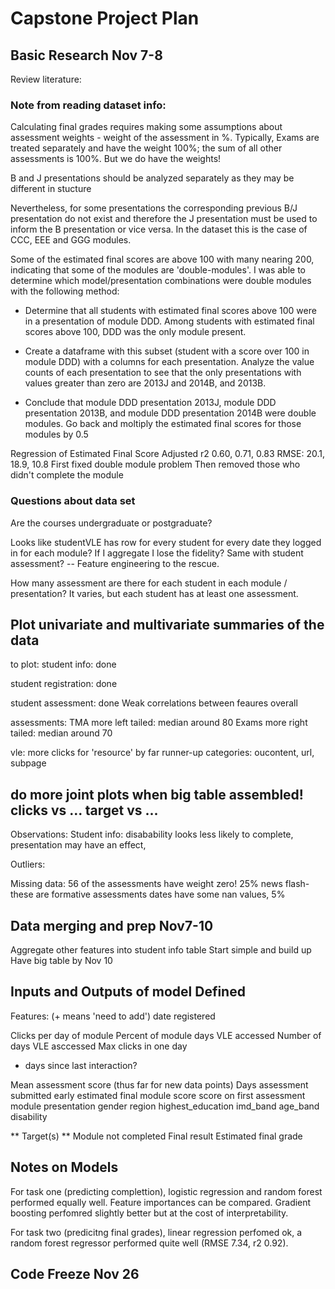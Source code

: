 # Capstone Project Plan


## Basic Research Nov 7-8
Review literature:


### Note from reading dataset info:
Calculating final grades requires making some assumptions about assessment weights - weight of the assessment in %. Typically, Exams are treated separately and have the weight 100%; the sum of all other assessments is 100%. But we do have the weights!

B and J presentations should be analyzed separately as they may be different in stucture 

Nevertheless, for some presentations the corresponding previous B/J presentation do not exist and therefore the J presentation must be used to inform the B presentation or vice versa. In the dataset this is the case of CCC, EEE and GGG modules.

Some of the estimated final scores are above 100 with many nearing 200, indicating that some of the modules are 'double-modules'. I was able to determine which model/presentation combinations were double modules with the following method:

* Determine that all students with estimated final scores above 100 were in a presentation of module DDD. Among students with estimated final scores above 100, DDD was the only module present.

* Create a dataframe with this subset (student with a score over 100 in module DDD) with a columns for each presentation. Analyze the value counts of each presentation to see that the only presentations with values greater than zero are 2013J and 2014B, and 2013B.

* Conclude that module DDD presentation 2013J, module DDD presentation 2013B, and module DDD presentation 2014B were double modules. Go back and moltiply the estimated final scores for those modules by 0.5

Regression of Estimated Final Score
Adjusted r2
0.60, 0.71, 0.83
RMSE: 20.1, 18.9, 10.8
First fixed double module problem
Then removed those who didn't complete the module



### Questions about data set
Are the courses undergraduate or postgraduate?

Looks like studentVLE has row for every student for every date they logged in for each module? If I aggregate I lose the fidelity?
Same with student assessment? -- Feature engineering to the rescue.

How many assessment are there for each student in each module / presentation?
It varies, but each student has at least one assessment.

## Plot univariate and multivariate summaries of the data
to plot: 
student info: done

student registration: done

student assessment: done
Weak correlations between feaures overall

assessments:
TMA more left tailed: median around 80
Exams more right tailed: median around 70

vle:
more clicks for 'resource' by far
runner-up categories: oucontent, url, subpage

do more joint plots when big table assembled!
clicks vs ...
target vs ...
---

Observations:
Student info: disabability looks less likely to complete, presentation may have an effect, 

Outliers:


Missing data:
56 of the assessments have weight zero! 25% news flash-these are formative assessments
dates have some nan values, 5%


## Data merging and prep Nov7-10
Aggregate other features into student info table
Start simple and build up
Have big table by Nov 10

## Inputs and Outputs of model Defined
Features: (+ means 'need to add')
date registered

Clicks per day of module
Percent of module days VLE accessed
Number of days VLE asccessed
Max clicks in one day
+ days since last interaction?

Mean assessment score (thus far for new data points)
Days assessment submitted early
estimated final module score
score on first assessment
module
presentation
gender
region
highest_education
imd_band
age_band
disability

** Target(s) **
Module not completed
Final result
Estimated final grade


## Notes on Models
For task one (predicting complettion), logistic regression and random forest performed equally well. Feature importances can be compared. Gradient boosting perfomred slightly better but at the cost of interpretability.

For task two (predicitng final grades), linear regression perfomed ok, a random forest regressor performed quite well (RMSE 7.34, r2 0.92).



## Code Freeze Nov 26
